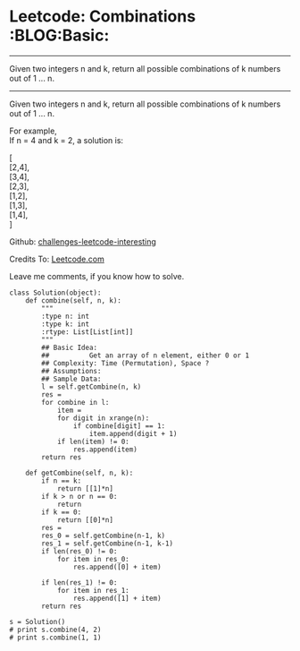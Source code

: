 # Leetcode: Combinations     :BLOG:Basic:


---

Given two integers n and k, return all possible combinations of k numbers out of 1 ... n.  

---

Given two integers n and k, return all possible combinations of k numbers out of 1 ... n.  

For example,  
If n = 4 and k = 2, a solution is:  

[  
  [2,4],  
  [3,4],  
  [2,3],  
  [1,2],  
  [1,3],  
  [1,4],  
]  

Github: [challenges-leetcode-interesting](https://github.com/DennyZhang/challenges-leetcode-interesting/tree/master/combinations)  

Credits To: [Leetcode.com](https://leetcode.com/problems/combinations/description/)  

Leave me comments, if you know how to solve.  

    class Solution(object):
        def combine(self, n, k):
            """
            :type n: int
            :type k: int
            :rtype: List[List[int]]
            """
            ## Basic Idea:
            ##          Get an array of n element, either 0 or 1
            ## Complexity: Time (Permutation), Space ?
            ## Assumptions:
            ## Sample Data:
            l = self.getCombine(n, k)
            res = 
            for combine in l:
                item = 
                for digit in xrange(n):
                    if combine[digit] == 1:
                        item.append(digit + 1)
                if len(item) != 0:
                    res.append(item)
            return res
    
        def getCombine(self, n, k):
            if n == k:
                return [[1]*n]
            if k > n or n == 0:
                return 
            if k == 0:
                return [[0]*n]
            res = 
            res_0 = self.getCombine(n-1, k)
            res_1 = self.getCombine(n-1, k-1)
            if len(res_0) != 0:
                for item in res_0:
                    res.append([0] + item)
    
            if len(res_1) != 0:
                for item in res_1:
                    res.append([1] + item)
            return res
    
    s = Solution()
    # print s.combine(4, 2)
    # print s.combine(1, 1)